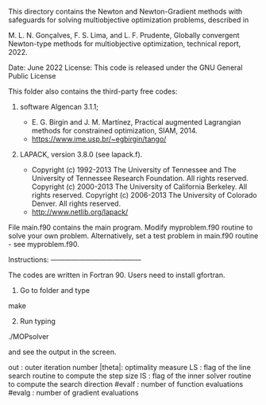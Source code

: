 This directory contains the Newton and Newton-Gradient methods with safeguards for solving multiobjective optimization problems, described in

M. L. N. Gonçalves, F. S. Lima, and L. F. Prudente, Globally convergent Newton-type methods for multiobjective optimization, technical report, 2022.

Date: June 2022
License: This code is released under the GNU General Public License

This folder also contains the third-party free codes: 
1) software Algencan 3.1.1;
    -  E. G. Birgin and J. M. Martı́nez, Practical augmented Lagrangian methods for constrained optimization, SIAM, 2014.
    - https://www.ime.usp.br/~egbirgin/tango/

2) LAPACK, version 3.8.0 (see lapack.f).
   - Copyright (c) 1992-2013 The University of Tennessee and The University of Tennessee Research Foundation.  All rights reserved.
     Copyright (c) 2000-2013 The University of California Berkeley. All rights reserved.
     Copyright (c) 2006-2013 The University of Colorado Denver.  All rights reserved.
   - http://www.netlib.org/lapack/

File main.f90 contains the main program. Modify myproblem.f90 routine to solve your own problem. Alternatively, set a test problem in main.f90 routine - see myproblem.f90.

Instructions:
—————————————

The codes are written in Fortran 90. Users need to install gfortran.

1) Go to folder and type 

make

2) Run typing

./MOPsolver

and see the output in the screen.

out    : outer iteration number
|theta|: optimality measure 
LS     : flag of the line search routine to compute the step size
IS     : flag of the inner solver routine to compute the search direction
#evalf : number of function evaluations
#evalg : number of gradient evaluations
